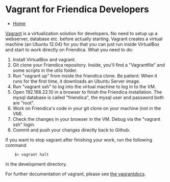 Vagrant for Friendica Developers
===================

* [Home](help)

[Vagrant](https://www.vagrantup.com/) is a virtualization solution for developers. No need to setup up a webserver, database etc. before actually starting. Vagrant creates a virtual machine (an Ubuntu 12.04) for you that you can just run inside VirtualBox and start to work directly on Friendica. What you need to do:

1. Install VirtualBox and vagrant.
2. Git clone your Friendica repository. Inside, you'll find a "Vagrantfile" and some scripts in the utils folder.
3. Run "vagrant up" from inside the friendica clone. Be patient: When it runs for the first time, it downloads an Ubuntu Server image.
4. Run "vagrant ssh" to log into the virtual machine to log in to the VM.
5. Open 192.168.22.10 in a browser to finish the Friendica installation. The mysql database is called "friendica", the mysql user and password both are "root".
6. Work on Friendica's code in your git clone on your machine (not in the VM).
7. Check the changes in your browser in the VM. Debug via the "vagrant ssh" login.
8. Commit and push your changes directly back to Github.

If you want to stop vagrant after finishing your work, run the following command

		$> vagrant halt

in the development directory.

For further documentation of vagrant, please see [the vagrant*docs*](https://docs.vagrantup.com/v2/).
